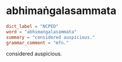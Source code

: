 # abhimaṅgalasammata

``` toml
dict_label = "NCPED"
word = "abhimaṅgalasammata"
summary = "considered auspicious."
grammar_comment = "mfn."
```

considered auspicious.

